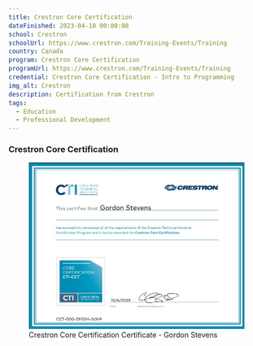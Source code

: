 ```yaml
---
title: Crestron Core Certification
dateFinished: 2023-04-10 00:00:00
school: Crestron
schoolUrl: https://www.crestron.com/Training-Events/Training
country: Canada
program: Crestron Core Certification
programUrl: https://www.crestron.com/Training-Events/Training
credential: Crestron Core Certification - Intro to Programming
img_alt: Crestron
description: Certification from Crestron
tags:
  - Education
  - Professional Development
---
```


### Crestron Core Certification

<figure>
  <img src="/assets/professionaldevelopment/crestron-core-certification/crestron-core-certification-0.jpg" alt="Crestron Core Certification Certificate - Gordon Stevens">
  <figdescription>Crestron Core Certification Certificate - Gordon Stevens</figdescription>
</figure>
